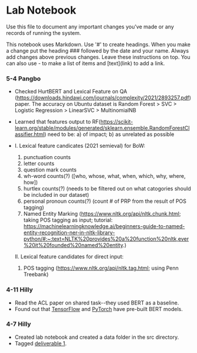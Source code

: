 # Lab Notebook

Use this file to document any important changes you've made or any records of running the system.

This notebook uses Markdown. Use '#' to create headings. When you make a change put the heading ### followed by the date and your name. Always add changes above previous changes. Leave these instructions on top. You can also use - to make a list of items and \[text\](link) to add a link.

### 5-4 Pangbo
- Checked HurtBERT and Lexical Feature on QA (https://downloads.hindawi.com/journals/complexity/2021/2893257.pdf) paper. The accuracy on Ubuntu dataset is Random Forest > SVC > Logistic Regression > LinearSVC > MultinomialNB
- Learned that features output to RF(https://scikit-learn.org/stable/modules/generated/sklearn.ensemble.RandomForestClassifier.html) need to be: a) of impact; b) as unrelated as possible
- I. Lexical feature candicates (2021 semieval) for BoW:
    1. punctuation counts
    2. letter counts
    3. question mark counts
    4. wh-word counts(?) ([who, whose, what, when, which, why, where, how])
    5. hurtlex counts(?) (needs to be filtered out on what catogories should be included in our dataset)
    6. personal pronoun counts(?) (count # of PRP from the result of POS tagging)
    7. Named Entity Marking (https://www.nltk.org/api/nltk.chunk.html; taking POS tagging as input; tutorial: https://machinelearningknowledge.ai/beginners-guide-to-named-entity-recognition-ner-in-nltk-library-python/#:~:text=NLTK%20provides%20a%20function%20nltk,ever%20it%20founded%20named%20entity.)
  
  II. Lexical feature candidates for direct input:
    1. POS tagging (https://www.nltk.org/api/nltk.tag.html; using Penn Treebank)

### 4-11 Hilly
- Read the ACL paper on shared task--they used BERT as a baseline.
- Found out that [TensorFlow](https://www.tensorflow.org/text/tutorials/classify_text_with_bert) and [PyTorch](https://pytorch.org/hub/huggingface_pytorch-transformers/) have pre-built BERT models.

### 4-7 Hilly 

- Created lab notebook and created a data folder in the src directory.
- Tagged [deliverable 1](https://github.com/hasteinmetz/LING573-Project/releases/tag/D1).
